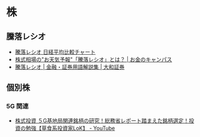 # 株

## 騰落レシオ
- [騰落レシオ 日経平均比較チャート](https://nikkei225jp.com/data/touraku.php)
- [株式相場の"お天気予報"「騰落レシオ」とは？ | お金のキャンパス](https://money-campus.net/archives/5099)
- [騰落レシオ | 金融・証券用語解説集 | 大和証券](https://www.daiwa.jp/glossary/YST1367.html)

## 個別株
### 5G 関連
- [株式投資 ５G基地局関連銘柄の研究！総務省レポート踏まえた銘柄選定！投資の勉強【草食系投資家LoK】 - YouTube](https://www.youtube.com/watch?v=nEo1wLbsvB8)
